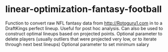 # linear-optimization-fantasy-football

Function to convert raw NFL fantasy data from http://Rotoguru1.com in to a DraftKings perfect lineup.
Useful for post hoc analysis. Can also be used to construct optimal lineups based on projected points. 
Optional parameter to delete players (usually outliers that were projected very low, or to iterate through next best lineups)
Optional parameter to set minimum salary
